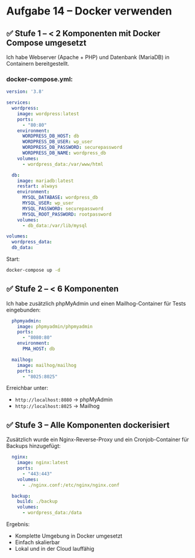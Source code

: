# Aufgabe 14 – Docker verwenden

## ✅ Stufe 1 – < 2 Komponenten mit Docker Compose umgesetzt

Ich habe Webserver (Apache + PHP) und Datenbank (MariaDB) in Containern bereitgestellt.

### docker-compose.yml:
```yaml
version: '3.8'

services:
  wordpress:
    image: wordpress:latest
    ports:
      - "80:80"
    environment:
      WORDPRESS_DB_HOST: db
      WORDPRESS_DB_USER: wp_user
      WORDPRESS_DB_PASSWORD: securepassword
      WORDPRESS_DB_NAME: wordpress_db
    volumes:
      - wordpress_data:/var/www/html

  db:
    image: mariadb:latest
    restart: always
    environment:
      MYSQL_DATABASE: wordpress_db
      MYSQL_USER: wp_user
      MYSQL_PASSWORD: securepassword
      MYSQL_ROOT_PASSWORD: rootpassword
    volumes:
      - db_data:/var/lib/mysql

volumes:
  wordpress_data:
  db_data:
```

Start:
```bash
docker-compose up -d
```

## ✅ Stufe 2 – < 6 Komponenten

Ich habe zusätzlich phpMyAdmin und einen Mailhog-Container für Tests eingebunden:

```yaml
  phpmyadmin:
    image: phpmyadmin/phpmyadmin
    ports:
      - "8080:80"
    environment:
      PMA_HOST: db

  mailhog:
    image: mailhog/mailhog
    ports:
      - "8025:8025"
```

Erreichbar unter:
- `http://localhost:8080` → phpMyAdmin
- `http://localhost:8025` → Mailhog

## ✅ Stufe 3 – Alle Komponenten dockerisiert

Zusätzlich wurde ein Nginx-Reverse-Proxy und ein Cronjob-Container für Backups hinzugefügt:

```yaml
  nginx:
    image: nginx:latest
    ports:
      - "443:443"
    volumes:
      - ./nginx.conf:/etc/nginx/nginx.conf

  backup:
    build: ./backup
    volumes:
      - wordpress_data:/data
```

Ergebnis:
- Komplette Umgebung in Docker umgesetzt
- Einfach skalierbar
- Lokal und in der Cloud lauffähig
